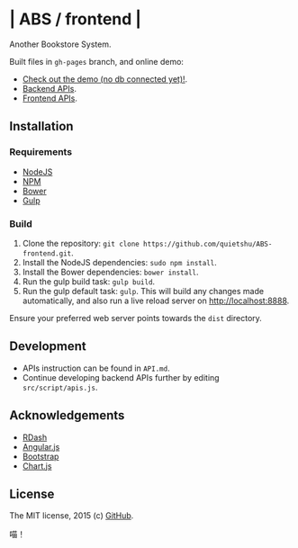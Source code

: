 # | ABS / frontend |

Another Bookstore System.

Built files in `gh-pages` branch, and online demo:

- [Check out the demo (no db connected yet)!](http://quietshu.github.io/ABS-frontend/dist).
- [Backend APIs](https://github.com/quietshu/ABS-frontend/blob/master/API.md).
- [Frontend APIs](https://github.com/quietshu/ABS-frontend/blob/master/src/script/apis.js).

## Installation
### Requirements

- [NodeJS](http://nodejs.org/)
- [NPM](https://www.npmjs.org/)
- [Bower](http://bower.io)
- [Gulp](http://gulpjs.com)

### Build

1. Clone the repository: `git clone https://github.com/quietshu/ABS-frontend.git`.
2. Install the NodeJS dependencies: `sudo npm install`.
3. Install the Bower dependencies: `bower install`.
4. Run the gulp build task: `gulp build`.
5. Run the gulp default task: `gulp`. This will build any changes made automatically, and also run a live reload server on [http://localhost:8888](http://localhost:8888).

Ensure your preferred web server points towards the `dist` directory.

## Development

- APIs instruction can be found in `API.md`.
- Continue developing backend APIs further by editing `src/script/apis.js`.

## Acknowledgements
- [RDash](https://github.com/rdash/rdash-angular)
- [Angular.js](https://github.com/angular/angular.js)
- [Bootstrap](https://github.com/twbs/bootstrap)
- [Chart.js](https://github.com/nnnick/Chart.js)

## License

The MIT license, 2015 (c) [GitHub](https://github.com/quietshu/ABS-frontend).

喵！
